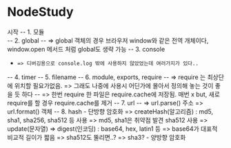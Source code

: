 # NodeStudy
시작
-- 1. 모듈  
-- 2. global
--    => global 객체의 경우 브라우저 window와 같은 전역 개체이다, window.open 메서드 처럼 global도 생략 가능
-- 3. console
-     => 디버깅용으로 console.log 밖에 사용하지 않았었는데 여러가지가 있다..
-- 4. timer
-- 5. filename
-- 6. module, exports, require
--    => require 는 최상단에 위치할 필요가없음. => 그래도 나중에 사용시 어딘가에 몰아서 정의해 놓는 것이 좋을 듯 하다
--    => 한번 require 한 파일은 require.cache에 저장됨. 매번 x but, 새로 require를 할 경우 require.cache를 제거
-- 7. url
--    => url.parse() 주소
      => url.format() 객체
-- 8. hash
      - 단방향 암호화
       => createHash(알고리즘) : md5, sha1, sha256, sha512 등 사용 => md5, sha1은 취약점 발견 sha512 사용
       => update(문자열)
       => digest(인코딩) : base64, hex, latin1 등 => base64가 대표적 비교적 길이가 짧음
       => sha512도 뚤리면..? => sha3? 
      - 양방향 암호화       